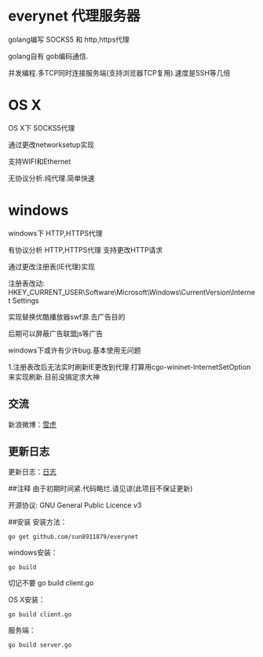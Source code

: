 # everynet 代理服务器
golang编写 SOCKS5 和 http,https代理

golang自有 gob编码通信.

并发编程.多TCP同时连接服务端(支持浏览器TCP复用).速度是SSH等几倍

# OS X
OS X下 SOCKS5代理

通过更改networksetup实现

支持WIFI和Ethernet

无协议分析.纯代理.简单快速

# windows
windows下 HTTP,HTTPS代理

有协议分析 HTTP,HTTPS代理 支持更改HTTP请求

通过更改注册表(IE代理)实现

注册表改动: HKEY_CURRENT_USER\Software\Microsoft\Windows\CurrentVersion\Internet Settings

实现替换优酷播放器swf源.去广告目的

后期可以屏蔽广告联盟js等广告

windows下或许有少许bug.基本使用无问题

1.注册表改后无法实时刷新IE更改到代理.打算用cgo-wininet-InternetSetOption来实现刷新.目前没搞定求大神

## 交流

新浪微博：[雪虎](http://weibo.com/sun8911879)

## 更新日志

更新日志：[日志](https://github.com/sun8911879/everynet/blob/master/UPDATE.md)

##注释
由于初期时间紧.代码略烂.请见谅(此项目不保证更新)

开源协议: GNU General Public Licence v3

##安装
安装方法：

	go get github.com/sun8911879/everynet

windows安装：

	go build

切记不要 go build client.go

OS X安装：
	
	go build client.go

服务端：

	go build server.go